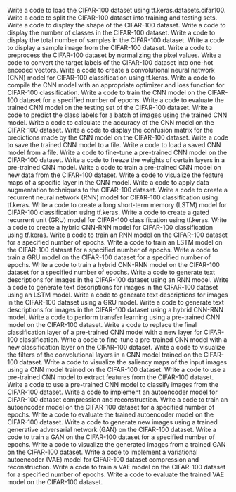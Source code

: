 Write a code to load the CIFAR-100 dataset using tf.keras.datasets.cifar100.
Write a code to split the CIFAR-100 dataset into training and testing sets.
Write a code to display the shape of the CIFAR-100 dataset.
Write a code to display the number of classes in the CIFAR-100 dataset.
Write a code to display the total number of samples in the CIFAR-100 dataset.
Write a code to display a sample image from the CIFAR-100 dataset.
Write a code to preprocess the CIFAR-100 dataset by normalizing the pixel values.
Write a code to convert the target labels of the CIFAR-100 dataset into one-hot encoded vectors.
Write a code to create a convolutional neural network (CNN) model for CIFAR-100 classification using tf.keras.
Write a code to compile the CNN model with an appropriate optimizer and loss function for CIFAR-100 classification.
Write a code to train the CNN model on the CIFAR-100 dataset for a specified number of epochs.
Write a code to evaluate the trained CNN model on the testing set of the CIFAR-100 dataset.
Write a code to predict the class labels for a batch of images using the trained CNN model.
Write a code to calculate the accuracy of the CNN model on the CIFAR-100 dataset.
Write a code to display the confusion matrix for the predictions made by the CNN model on the CIFAR-100 dataset.
Write a code to save the trained CNN model to a file.
Write a code to load a saved CNN model from a file.
Write a code to fine-tune a pre-trained CNN model on the CIFAR-100 dataset.
Write a code to freeze the weights of certain layers in a pre-trained CNN model.
Write a code to train a pre-trained CNN model on new data from the CIFAR-100 dataset.
Write a code to visualize the feature maps of a specific layer in the CNN model.
Write a code to apply data augmentation techniques to the CIFAR-100 dataset.
Write a code to create a recurrent neural network (RNN) model for CIFAR-100 classification using tf.keras.
Write a code to create a long short-term memory (LSTM) model for CIFAR-100 classification using tf.keras.
Write a code to create a gated recurrent unit (GRU) model for CIFAR-100 classification using tf.keras.
Write a code to create a hybrid CNN-RNN model for CIFAR-100 classification using tf.keras.
Write a code to train an RNN model on the CIFAR-100 dataset for a specified number of epochs.
Write a code to train an LSTM model on the CIFAR-100 dataset for a specified number of epochs.
Write a code to train a GRU model on the CIFAR-100 dataset for a specified number of epochs.
Write a code to train a hybrid CNN-RNN model on the CIFAR-100 dataset for a specified number of epochs.
Write a code to generate text descriptions for images in the CIFAR-100 dataset using an RNN model.
Write a code to generate text descriptions for images in the CIFAR-100 dataset using an LSTM model.
Write a code to generate text descriptions for images in the CIFAR-100 dataset using a GRU model.
Write a code to generate text descriptions for images in the CIFAR-100 dataset using a hybrid CNN-RNN model.
Write a code to perform transfer learning using a pre-trained CNN model on the CIFAR-100 dataset.
Write a code to replace the final classification layer of a pre-trained CNN model with a new layer for CIFAR-100 classification.
Write a code to fine-tune a pre-trained CNN model with a new classification layer on the CIFAR-100 dataset.
Write a code to visualize the filters of the convolutional layers in a CNN model trained on the CIFAR-100 dataset.
Write a code to visualize the saliency maps of the input images using a CNN model trained on the CIFAR-100 dataset.
Write a code to use a pre-trained CNN model to extract features from the CIFAR-100 dataset.
Write a code to use a pre-trained CNN model to classify images from the CIFAR-100 dataset.
Write a code to implement an autoencoder model for CIFAR-100 dataset compression and reconstruction.
Write a code to train an autoencoder model on the CIFAR-100 dataset for a specified number of epochs.
Write a code to evaluate the trained autoencoder model on the CIFAR-100 dataset.
Write a code to generate new images using a trained generative adversarial network (GAN) on the CIFAR-100 dataset.
Write a code to train a GAN on the CIFAR-100 dataset for a specified number of epochs.
Write a code to visualize the generated images from a trained GAN on the CIFAR-100 dataset.
Write a code to implement a variational autoencoder (VAE) model for CIFAR-100 dataset compression and reconstruction.
Write a code to train a VAE model on the CIFAR-100 dataset for a specified number of epochs.
Write a code to evaluate the trained VAE model on the CIFAR-100 dataset.